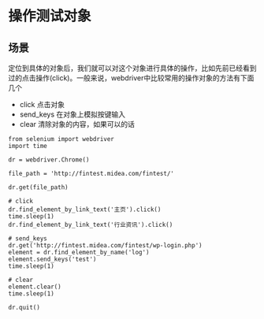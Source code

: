 操作测试对象
============

场景
----
定位到具体的对象后，我们就可以对这个对象进行具体的操作，比如先前已经看到过的点击操作(click)。一般来说，webdriver中比较常用的操作对象的方法有下面几个

* click 点击对象
* send_keys 在对象上模拟按键输入
* clear 清除对象的内容，如果可以的话



```
from selenium import webdriver
import time

dr = webdriver.Chrome()

file_path = 'http://fintest.midea.com/fintest/'

dr.get(file_path)

# click
dr.find_element_by_link_text('主页').click()
time.sleep(1)
dr.find_element_by_link_text('行业资讯').click()

# send_keys
dr.get('http://fintest.midea.com/fintest/wp-login.php')
element = dr.find_element_by_name('log')
element.send_keys('test')
time.sleep(1)

# clear
element.clear()
time.sleep(1)

dr.quit()
```